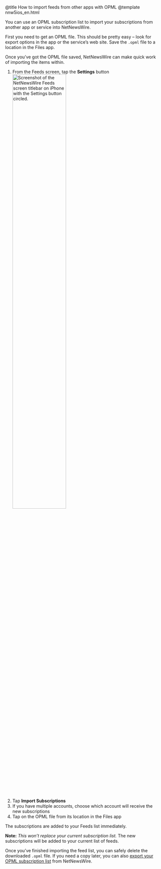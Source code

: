 @title How to import feeds from other apps with OPML
@template nnw5ios_en.html

You can use an OPML subscription list to import your subscriptions from another app or service into NetNewsWire.

First you need to get an OPML file. This should be pretty easy – look for export options in the app or the service’s web site. Save the `.opml` file to a location in the Files app.

Once you’ve got the OPML file saved, NetNewsWire can make quick work of importing the items within.

1. From the Feeds screen, tap the **Settings** button
<img src="../../../images/ios-en-settings_button.png"
     alt="Screenshot of the NetNewsWire Feeds screen titlebar on iPhone with the Settings button circled."
     class="centeredImage lightBorder listImage"
     style="width: 60%;" />
2. Tap **Import Subscriptions**
3. If you have multiple accounts, choose which account will receive the new subscriptions
4. Tap on the OPML file from its location in the Files app

The subscriptions are added to your Feeds list immediately.

**Note:** *This won’t replace your current subscription list.* The new subscriptions will be added to your current list of feeds.

Once you’ve finished importing the feed list, you can safely delete the downloaded `.opml` file. If you need a copy later, you can also [export your OPML subscription list](export-opml) from NetNewsWire.